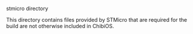 stmicro directory

This directory contains files provided by STMicro that are required for the build
are not otherwise included in ChibiOS.

